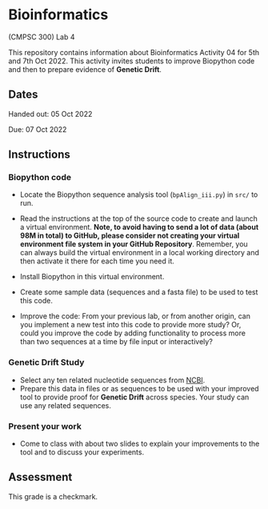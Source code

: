 # Bioinformatics
(CMPSC 300) Lab 4

This repository contains information about Bioinformatics Activity 04 for 5th and 7th Oct 2022. This activity invites students to improve Biopython code and then to prepare evidence of __Genetic Drift__.

## Dates

Handed out: 05 Oct 2022

Due: 07 Oct 2022

## Instructions

### Biopython code

+ Locate the Biopython sequence analysis tool (`bpAlign_iii.py`) in `src/` to run.  

+ Read the instructions at the top of the source code to create and launch a virtual environment.
__Note, to avoid having to send a lot of data (about 98M in total) to GitHub, please consider not creating your virtual environment file system in your GitHub Repository__.
Remember, you can always build the virtual environment in a local working directory and then activate it there for each time you need it.

+ Install Biopython in this virtual environment.

+ Create some sample data (sequences and a fasta file) to be used to test this code.

+ Improve the code: From your previous lab, or from another origin, can you implement a new test into this code to provide more study?
Or, could you improve the code by adding functionality to process more than two sequences at a time by file input or interactively?

### Genetic Drift Study

+ Select any ten related nucleotide sequences from [NCBI](https://www.ncbi.nlm.nih.gov/).
+ Prepare this data in files or as sequences to be used with your improved tool to provide  proof for __Genetic Drift__ across species. Your study can use any related sequences.

### Present your work

+ Come to class with about two slides to explain your improvements to the tool and to discuss your experiments.

## Assessment

This grade is a checkmark.
